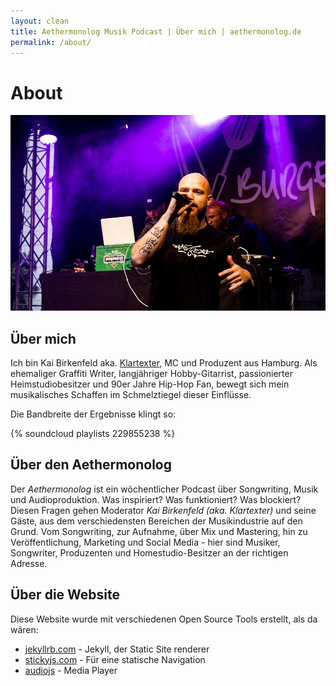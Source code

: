 ```yaml
---
layout: clean
title: Aethermonolog Musik Podcast | Über mich | aethermonolog.de
permalink: /about/
---
```


# About

  ![](/images/profile-1000.jpg)

## Über mich

Ich bin Kai Birkenfeld aka. [Klartexter](https://klartexter.net), MC und Produzent aus Hamburg.
Als ehemaliger Graffiti Writer, langjähriger Hobby-Gitarrist, passionierter Heimstudiobesitzer und 90er Jahre Hip-Hop Fan, bewegt sich mein musikalisches Schaffen im Schmelztiegel dieser Einflüsse.

Die Bandbreite der Ergebnisse klingt so:

{% soundcloud playlists 229855238 %}

## Über den Aethermonolog

Der *Aethermonolog* ist ein wöchentlicher Podcast über Songwriting, Musik und Audioproduktion. Was inspiriert? Was funktioniert? Was blockiert? Diesen Fragen gehen Moderator *Kai Birkenfeld (aka. Klartexter)* und seine Gäste, aus dem verschiedensten Bereichen der Musikindustrie auf den Grund. Vom Songwriting, zur Aufnahme, über Mix und Mastering, hin zu Veröffentlichung, Marketing und Social Media - hier sind Musiker, Songwriter, Produzenten und Homestudio-Besitzer an der richtigen Adresse.


## Über die Website

Diese Website wurde mit verschiedenen Open Source Tools erstellt, als da wären:

  * [jekyllrb.com](//jekyllrb.com) - Jekyll, der Static Site renderer
  * [stickyjs.com](//stickyjs.com/) - Für eine statische Navigation
  * [audiojs](https://kolber.github.io/audiojs/) - Media Player
